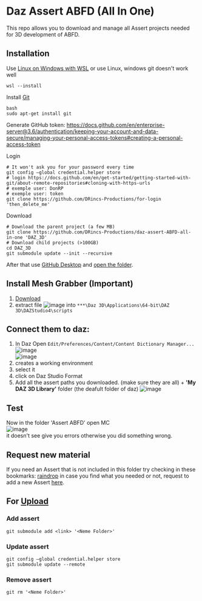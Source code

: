 # Daz Assert ABFD (All In One)

This repo allows you to download and manage all Assert projects needed for 3D development of ABFD.

## Installation 

Use [Linux on Windows with WSL](https://learn.microsoft.com/en-us/windows/wsl/install) or use Linux, windows git doesn't work well

```shell
wsl --install
```


Install [Git](https://git-scm.com/)
```shell
bash
sudo apt-get install git
```

Generate GitHub token:
https://docs.github.com/en/enterprise-server@3.6/authentication/keeping-your-account-and-data-secure/managing-your-personal-access-tokens#creating-a-personal-access-token

Login
```shell
# It won't ask you for your password every time
git config –global credential.helper store
# login https://docs.github.com/en/get-started/getting-started-with-git/about-remote-repositories#cloning-with-https-urls
# exemple user: DonRP
# exemple user: token
git clone https://github.com/DRincs-Productions/for-login 'then_delete_me'
```

Download
```shell
# Download the parent project (a few MB)
git clone https://github.com/DRincs-Productions/daz-assert-ABFD-all-in-one 'DAZ_3D'
# Download child projects (>100GB)
cd DAZ_3D
git submodule update --init --recursive
```
After that use [GitHub Desktop](https://desktop.github.com/) and [open the folder](https://docs.github.com/en/desktop/contributing-and-collaborating-using-github-desktop/adding-and-cloning-repositories/adding-a-repository-from-your-local-computer-to-github-desktop).

## Install Mesh Grabber (Important) 
1. [Download](https://raw.githubusercontent.com/DRincs-Productions/daz-assert-genesis-8-9-component-morphs/main/Mesh%20Grabber%20(Win%20%26%20Mac).rar)
2. extract file ![image](https://github.com/DRincs-Productions/daz-assert-ABFD-all-in-one/assets/67595890/dc784255-dbb2-4cc7-8b80-8cc4b6becbd9) into `***\Daz 3D\Applications\64-bit\DAZ 3D\DAZStudio4\scripts`


## Connect them to daz:
1) In Daz Open `Edit/Preferences/Content/Content Dictionary Manager...`      
 ![image](https://user-images.githubusercontent.com/67595890/187970556-73c7c9a1-7def-4efe-ab4e-24f6a12e0f1e.png)      
 ![image](https://user-images.githubusercontent.com/67595890/215262986-ae27c921-87e4-48d1-9414-bdf3acad6625.png)         
2) creates a working environment
3) select it
4) click on Daz Studio Format
5) Add all the assert paths you downloaded. (make sure they are all) + **'My DAZ 3D Library'** folder (the deafult folder of daz)
![image](https://user-images.githubusercontent.com/67595890/190847307-1c821678-2014-4d54-af2a-709c373c6abe.png)
 
## Test
Now in the folder 'Assert ABFD' open  MC       
![image](https://user-images.githubusercontent.com/67595890/190847401-7fa7b8e8-d41e-4f5d-a0a0-c36b0027d59f.png)     
it doesn't see give you errors otherwise you did something wrong.      



## Request new material

If you need an Assert that is not included in this folder try checking in these bookmarks: [raindrop](https://raindrop.io/drincs)
in case you find what you needed or not, request to add a new Assert [here](https://github.com/DRincs-Productions/daz-assert-ABFD-all-in-one/issues/new/choose).

## For [Upload](https://github.com/orgs/DRincs-Productions/teams/upload)

### Add assert
```shell
git submodule add <link> '<Neme Folder>'
```

### Update assert
```shell
git config –global credential.helper store
git submodule update --remote
```

### Remove assert
```shell
git rm '<Neme Folder>'
```
